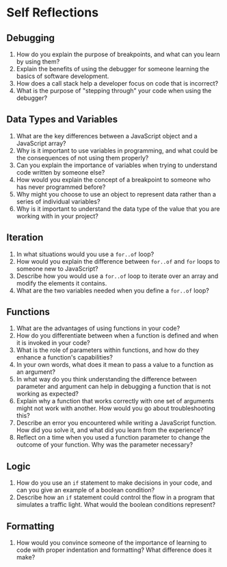 # Self Reflections

## Debugging

1. How do you explain the purpose of breakpoints, and what can you learn by using them?
2. Explain the benefits of using the debugger for someone learning the basics of software development.
3. How does a call stack help a developer focus on code that is incorrect?
4. What is the purpose of "stepping through" your code when using the debugger?

## Data Types and Variables

1. What are the key differences between a JavaScript object and a JavaScript array?
3. Why is it important to use variables in programming, and what could be the consequences of not using them properly?
4. Can you explain the importance of variables when trying to understand code written by someone else?
5.  How would you explain the concept of a breakpoint to someone who has never programmed before?
6.  Why might you choose to use an object to represent data rather than a series of individual variables?
7.  Why is it important to understand the data type of the value that you are working with in your project?

## Iteration

1. In what situations would you use a `for..of` loop?
2. How would you explain the difference between `for..of` and `for` loops to someone new to JavaScript?
3. Describe how you would use a `for..of` loop to iterate over an array and modify the elements it contains.
4. What are the two variables needed when you define a `for..of` loop?

## Functions

1.  What are the advantages of using functions in your code?
2. How do you differentiate between when a function is defined and when it is invoked in your code?
3. What is the role of parameters within functions, and how do they enhance a function's capabilities?
4. In your own words, what does it mean to pass a value to a function as an argument?
5.  In what way do you think understanding the difference between parameter and argument can help in debugging a function that is not working as expected?
6.  Explain why a function that works correctly with one set of arguments might not work with another. How would you go about troubleshooting this?
7.  Describe an error you encountered while writing a JavaScript function. How did you solve it, and what did you learn from the experience?
8. Reflect on a time when you used a function parameter to change the outcome of your function. Why was the parameter necessary?

## Logic

1. How do you use an `if` statement to make decisions in your code, and can you give an example of a boolean condition?
3.  Describe how an `if` statement could control the flow in a program that simulates a traffic light. What would the boolean conditions represent?

## Formatting

1. How would you convince someone of the importance of learning to code with proper indentation and formatting? What difference does it make?